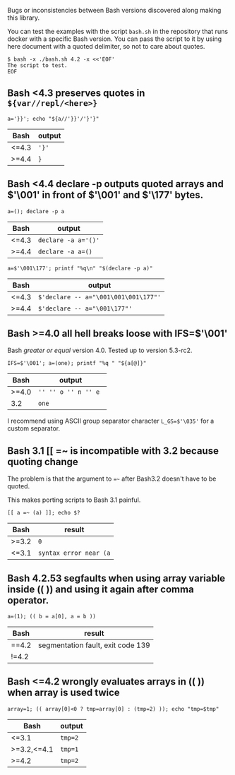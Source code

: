 Bugs or inconsistencies between Bash versions discovered along making this library.

You can test the examples with the script `bash.sh` in the repository that runs docker with a specific Bash version. You can pass the script to it by using here document with a quoted delimiter, so not to care about quotes.

```
$ bash -x ./bash.sh 4.2 -x <<'EOF'
The script to test.
EOF
```

## Bash <4.3 preserves quotes in `${var//repl/<here>}`

```
a='}}'; echo "${a//'}}'/'}'}"
```

| Bash | output |
| --- | --- |
| <=4.3 | `'}'` |
| >=4.4 | `}` |

## Bash <4.4 declare -p outputs quoted arrays and $'\001' in front of $'\001' and $'\177' bytes.

```
a=(); declare -p a
```


| Bash | output |
| --- | --- |
| <=4.3 | `declare -a a='()'` |
| >=4.4 | `declare -a a=()` |


```
a=$'\001\177'; printf "%q\n" "$(declare -p a)"
```

| Bash | output |
| --- | --- |
| <=4.3 | `$'declare -- a="\001\001\001\177"'` |
| >=4.4 | `$'declare -- a="\001\177"'` |                                                            

## Bash >=4.0 all hell breaks loose with IFS=$'\001'

Bash _greater or equal_ version 4.0. Tested up to version 5.3-rc2.

```
IFS=$'\001'; a=(one); printf "%q " "${a[@]}"
```

| Bash | output |
| --- | --- |
| >=4.0 | `'' '' o '' n '' e ` |
| 3.2 | `one` |

I recommend using ASCII group separator character `L_GS=$'\035'` for a custom separator.

## Bash 3.1 [[ =~ is incompatible with 3.2 because quoting change

The problem is that the argument to `=~` after Bash3.2 doesn't have to be quoted.

This makes porting scripts to Bash 3.1 painful.

```
[[ a =~ (a) ]]; echo $?
```

| Bash | result |
| --- | --- |
| >=3.2 | `0` |
| <=3.1 | `syntax error near (a` |

## Bash 4.2.53 segfaults when using array variable inside (( )) and using it again after comma operator.

``` 
a=(1); (( b = a[0], a = b ))
```

| Bash | result |
| --- | --- |
| ==4.2 | segmentation fault, exit code 139 |
| !=4.2 | |

## Bash <=4.2 wrongly evaluates arrays in (( )) when array is used twice

```
array=1; (( array[0]<0 ? tmp=array[0] : (tmp=2) )); echo "tmp=$tmp"
```

| Bash | output |
| --- | --- |
| <=3.1 | `tmp=2` |
| >=3.2,<=4.1 | `tmp=1` |
| >=4.2 | `tmp=2` |
